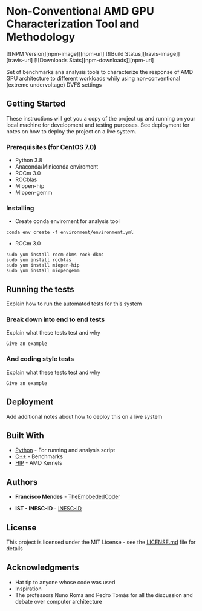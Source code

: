 # Non-Conventional AMD GPU Characterization Tool and Methodology

[![NPM Version][npm-image]][npm-url]
[![Build Status][travis-image]][travis-url]
[![Downloads Stats][npm-downloads]][npm-url]

Set of benchmarks ana analysis tools to characterize the response of AMD GPU architecture to different workloads whily using non-conventional (extreme undervoltage) DVFS settings


## Getting Started

These instructions will get you a copy of the project up and running on your local machine for development and testing purposes. See deployment for notes on how to deploy the project on a live system.

### Prerequisites (for CentOS 7.0)


* Python 3.8
* Anaconda/Miniconda enviroment
* ROCm 3.0
* ROCblas
* MIopen-hip
* MIopen-gemm


### Installing

* Create conda enviroment for analysis tool

```
conda env create -f environment/environment.yml
```
* ROCm 3.0
```
sudo yum install rocm-dkms rock-dkms
sudo yum install rocblas
sudo yum install miopen-hip
sudo yum install miopengemm
```

## Running the tests

Explain how to run the automated tests for this system

### Break down into end to end tests

Explain what these tests test and why

```
Give an example
```

### And coding style tests

Explain what these tests test and why

```
Give an example
```

## Deployment

Add additional notes about how to deploy this on a live system

## Built With

* [Python](https://www.python.org/) - For running and analysis script
* [C++]() - Benchmarks
* [HIP](https://github.com/ROCm-Developer-Tools/HIP) - AMD Kernels

<!-- ## Contributing

Please read [CONTRIBUTING.md](https://gist.github.com/PurpleBooth/b24679402957c63ec426) for details on our code of conduct, and the process for submitting pull requests to us. -->

<!-- ## Versioning

We use [SemVer](http://semver.org/) for versioning. For the versions available, see the [tags on this repository](https://github.com/your/project/tags).  -->

## Authors

* **Francisco Mendes** - [TheEmbbededCoder](https://github.com/TheEmbbededCoder/)

* **IST - INESC-ID** - [INESC-ID](https://inesc-id.pt/)


## License

This project is licensed under the MIT License - see the [LICENSE.md](LICENSE.md) file for details

## Acknowledgments

* Hat tip to anyone whose code was used
* Inspiration
* The professors Nuno Roma and Pedro Tomás for all the discussion and debate over computer architecture
